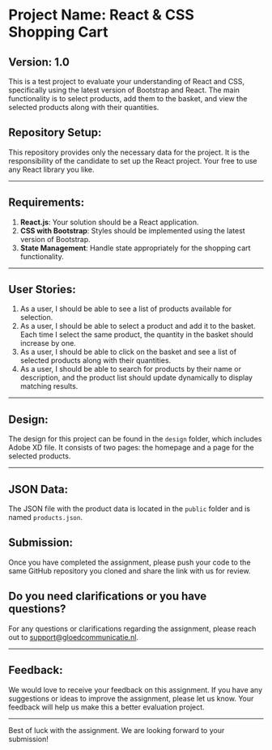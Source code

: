 # Project Name: React & CSS Shopping Cart

## Version: 1.0

This is a test project to evaluate your understanding of React and CSS, specifically using the latest version of Bootstrap and React. The main functionality is to select products, add them to the basket, and view the selected products along with their quantities. 

## Repository Setup:

This repository provides only the necessary data for the project. It is the responsibility of the candidate to set up the React project. Your free to use any React library you like.

---

## Requirements:

1. **React.js**: Your solution should be a React application.
2. **CSS with Bootstrap**: Styles should be implemented using the latest version of Bootstrap.
3. **State Management**: Handle state appropriately for the shopping cart functionality.

---

## User Stories:

1. As a user, I should be able to see a list of products available for selection.
2. As a user, I should be able to select a product and add it to the basket. Each time I select the same product, the quantity in the basket should increase by one.
3. As a user, I should be able to click on the basket and see a list of selected products along with their quantities.
4. As a user, I should be able to search for products by their name or description, and the product list should update dynamically to display matching results.

---

## Design:

The design for this project can be found in the `design` folder, which includes Adobe XD file. It consists of two pages: the homepage and a page for the selected products.

---

## JSON Data:

The JSON file with the product data is located in the `public` folder and is named `products.json`.

## Submission:

Once you have completed the assignment, please push your code to the same GitHub repository you cloned and share the link with us for review.

## Do you need clarifications or you have questions?

For any questions or clarifications regarding the assignment, please reach out to support@gloedcommunicatie.nl.

---

## Feedback:

We would love to receive your feedback on this assignment. If you have any suggestions or ideas to improve the assignment, please let us know. Your feedback will help us make this a better evaluation project.

---

Best of luck with the assignment. We are looking forward to your submission!

